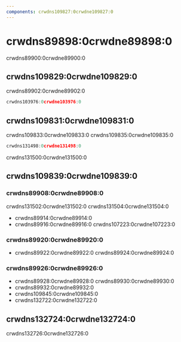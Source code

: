 ```yaml
---
components: crwdns109827:0crwdne109827:0
---
```


# crwdns89898:0crwdne89898:0

<p class="description">crwdns89900:0crwdne89900:0</p>

## crwdns109829:0crwdne109829:0

crwdns89902:0crwdne89902:0

```jsx
crwdns103976:0crwdne103976:0
```

## crwdns109831:0crwdne109831:0

crwdns109833:0crwdne109833:0 crwdns109835:0crwdne109835:0

```jsx
crwdns131498:0crwdne131498:0
```

crwdns131500:0crwdne131500:0

## crwdns109839:0crwdne109839:0

### crwdns89908:0crwdne89908:0

crwdns131502:0crwdne131502:0 crwdns131504:0crwdne131504:0

- crwdns89914:0crwdne89914:0
- crwdns89916:0crwdne89916:0 crwdns107223:0crwdne107223:0

### crwdns89920:0crwdne89920:0

- crwdns89922:0crwdne89922:0 crwdns89924:0crwdne89924:0

### crwdns89926:0crwdne89926:0

- crwdns89928:0crwdne89928:0 crwdns89930:0crwdne89930:0
- crwdns89932:0crwdne89932:0
- crwdns109845:0crwdne109845:0
- crwdns132722:0crwdne132722:0

## crwdns132724:0crwdne132724:0

crwdns132726:0crwdne132726:0
